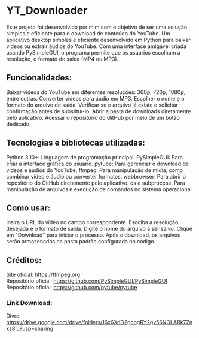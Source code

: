 # YT_Downloader
Este projeto foi desenvolvido por mim com o objetivo de ser uma solução simples e eficiente para o download de conteúdo do YouTube.
Um aplicativo desktop simples e eficiente desenvolvido em Python para baixar vídeos ou extrair áudios do YouTube. Com uma interface amigável criada usando PySimpleGUI, o programa permite que os usuários escolham a resolução, o formato de saída (MP4 ou MP3).

## Funcionalidades:
Baixar vídeos do YouTube em diferentes resoluções: 360p, 720p, 1080p, entre outras.
Converter vídeos para áudio em MP3.
Escolher o nome e o formato do arquivo de saída.
Verificar se o arquivo já existe e solicitar confirmação antes de substituí-lo.
Abrir a pasta de downloads diretamente pelo aplicativo.
Acessar o repositório do GitHub por meio de um botão dedicado.

## Tecnologias e bibliotecas utilizadas:
Python 3.10+: Linguagem de programação principal.
PySimpleGUI: Para criar a interface gráfica do usuário.
pytube: Para gerenciar o download de vídeos e áudios do YouTube.
ffmpeg: Para manipulação de mídia, como combinar vídeo e áudio ou converter formatos.
webbrowser: Para abrir o repositório do GitHub diretamente pelo aplicativo.
os e subprocess: Para manipulação de arquivos e execução de comandos no sistema operacional.

## Como usar:
Insira o URL do vídeo no campo correspondente.
Escolha a resolução desejada e o formato de saída.
Digite o nome do arquivo a ser salvo.
Clique em "Download" para iniciar o processo.
Após o download, os arquivos serão armazenados na pasta padrão configurada no código.

## Créditos:
Site oficial: https://ffmpeg.org \
Repositório oficial: https://github.com/PySimpleGUI/PySimpleGUI \
Repositório oficial: https://github.com/pytube/pytube


### Link Download:
Divre: https://drive.google.com/drive/folders/16x6XdD2gcbgRY2gy56NOLARk7Znks8IJ?usp=sharing
